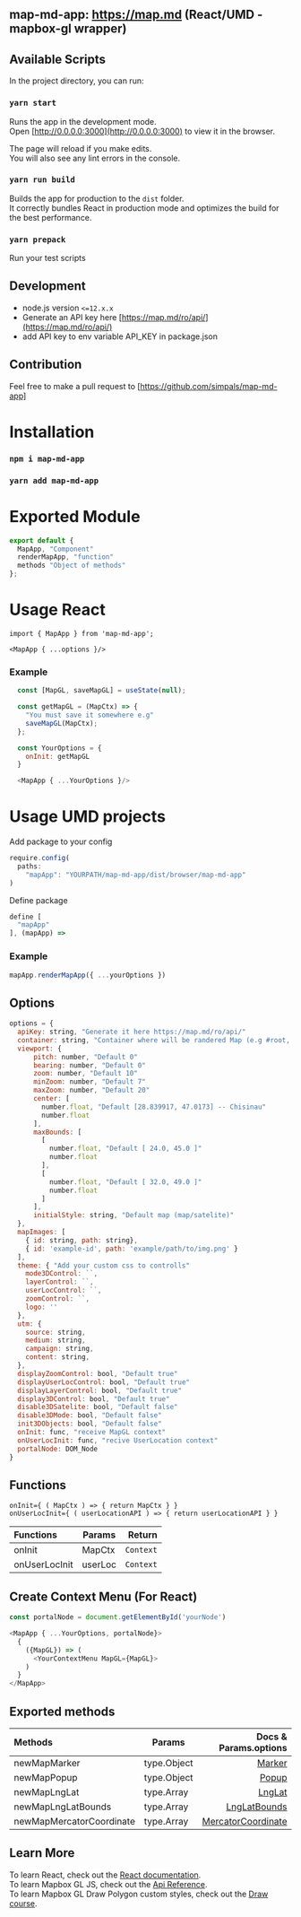 ## map-md-app: https://map.md (React/UMD - mapbox-gl wrapper)

## Available Scripts

In the project directory, you can run:

### `yarn start`

Runs the app in the development mode.<br>
Open [http://0.0.0.0:3000](http://0.0.0.0:3000) to view it in the browser.

The page will reload if you make edits.<br>
You will also see any lint errors in the console.

### `yarn run build`

Builds the app for production to the `dist` folder.<br>
It correctly bundles React in production mode and optimizes the build for the best performance.

### `yarn prepack`

Run your test scripts

## Development
* node.js version `<=12.x.x`
* Generate an API key here [https://map.md/ro/api/](https://map.md/ro/api/)
* add API key to env variable API_KEY in package.json

## Contribution

Feel free to make a pull request to [https://github.com/simpals/map-md-app]

# Installation

### `npm i map-md-app`

### `yarn add map-md-app`

# Exported Module
```javascript
export default {
  MapApp, "Component"
  renderMapApp, "function"
  methods "Object of methods"
};
```

# Usage React

`import { MapApp } from 'map-md-app';`

`<MapApp { ...options }/>`

### Example
  ```javascript
    const [MapGL, saveMapGL] = useState(null);

    const getMapGL = (MapCtx) => {
      "You must save it somewhere e.g"
      saveMapGL(MapCtx);
    };

    const YourOptions = {
      onInit: getMapGL
    }

    <MapApp { ...YourOptions }/>
  ```

# Usage UMD projects

Add package to your config
```javascript
require.config(
  paths:
    "mapApp": "YOURPATH/map-md-app/dist/browser/map-md-app"
)
```

Define package
```javascript
define [
  "mapApp"
], (mapApp) =>
```
### Example

```javascript
mapApp.renderMapApp({ ...yourOptions })
```


## Options

```javascript
options = {
  apiKey: string, "Generate it here https://map.md/ro/api/"
  container: string, "Container where will be randered Map (e.g #root, .classRoot)"
  viewport: {
      pitch: number, "Default 0"
      bearing: number, "Default 0"
      zoom: number, "Default 10"
      minZoom: number, "Default 7"
      maxZoom: number, "Default 20"
      center: [
        number.float, "Default [28.839917, 47.0173] -- Chisinau"
        number.float
      ],
      maxBounds: [
        [
          number.float, "Default [ 24.0, 45.0 ]"
          number.float
        ],
        [
          number.float, "Default [ 32.0, 49.0 ]"
          number.float
        ]
      ],
      initialStyle: string, "Default map (map/satelite)"
  },
  mapImages: [
    { id: string, path: string},
    { id: 'example-id', path: 'example/path/to/img.png' }
  ],
  theme: { "Add your custom css to controlls"
    mode3DControl: ``,
    layerControl: ``,
    userLocControl: ``,
    zoomControl: ``,
    logo: ''
  },
  utm: {
    source: string,
    medium: string,
    campaign: string,
    content: string,
  },
  displayZoomControl: bool, "Default true"
  displayUserLocControl: bool, "Default true"
  displayLayerControl: bool, "Default true"
  display3DControl: bool, "Default true"
  disable3DSatelite: bool, "Default false"
  disable3DMode: bool, "Default false"
  init3DObjects: bool, "Default false"
  onInit: func, "receive MapGL context"
  onUserLocInit: func, "recive UserLocation context"
  portalNode: DOM_Node
}
```

## Functions

`onInit={ ( MapCtx ) => { return MapCtx } }`<br>
`onUserLocInit={ ( userLocationAPI ) => { return userLocationAPI } }`

| Functions         | Params  | Return     |
| :---------------- | ------  | ---------: |
| onInit            | MapCtx  | `Context`  |
| onUserLocInit     | userLoc | `Context`  |

## Create Context Menu (For React)

```javascript
const portalNode = document.getElementById('yourNode')

<MapApp { ...YourOptions, portalNode}>
  {
    ({MapGL}) => (
      <YourContextMenu MapGL={MapGL}>
    )
  }
</MapApp>
```


## Exported methods

| Methods                  | Params       | Docs & Params.options |
| :----------------------- | -------------| --------------------: |
| newMapMarker             | type.Object  | [Marker](https://docs.mapbox.com/mapbox-gl-js/api/#marker)|
| newMapPopup              | type.Object  | [Popup](https://docs.mapbox.com/mapbox-gl-js/api/#popup)|
| newMapLngLat             | type.Array   | [LngLat](https://docs.mapbox.com/mapbox-gl-js/api/#lnglat)|
| newMapLngLatBounds       | type.Array   | [LngLatBounds](https://docs.mapbox.com/mapbox-gl-js/api/#lnglatbounds)|
| newMapMercatorCoordinate | type.Array   | [MercatorCoordinate](https://docs.mapbox.com/mapbox-gl-js/api/#mercatorcoordinate)|

## Learn More

To learn React, check out the [React documentation](https://reactjs.org/).<br>
To learn Mapbox GL JS, check out the [Api Reference](https://docs.mapbox.com/mapbox-gl-js/api/).<br>
To learn Mapbox GL Draw Polygon custom styles, check out the [Draw course](https://bl.ocks.org/dnseminara/0790e53cef9867e848e716937727ab18).